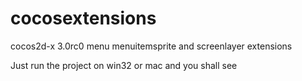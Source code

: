 cocosextensions
===============

cocos2d-x 3.0rc0 menu menuitemsprite and screenlayer extensions

Just run the project on win32 or mac and you shall see
